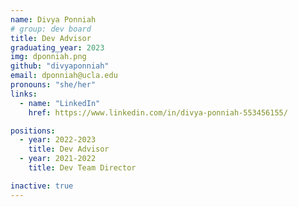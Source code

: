 ```yaml
---
name: Divya Ponniah
# group: dev board
title: Dev Advisor
graduating_year: 2023
img: dponniah.png
github: "divyaponniah"
email: dponniah@ucla.edu
pronouns: "she/her"
links: 
  - name: "LinkedIn"
    href: https://www.linkedin.com/in/divya-ponniah-553456155/

positions:
  - year: 2022-2023
    title: Dev Advisor
  - year: 2021-2022
    title: Dev Team Director

inactive: true
---
```

